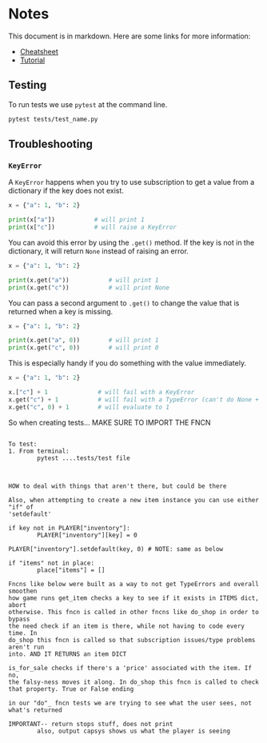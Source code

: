 # Notes

This document is in markdown. Here are some links for more information:

* [Cheatsheet](https://commonmark.org/help/)
* [Tutorial](https://commonmark.org/help/tutorial/)

## Testing

To run tests we use `pytest` at the command line.

```bash
pytest tests/test_name.py
```

## Troubleshooting

### `KeyError`

A `KeyError` happens when you try to use subscription to get a value from a
dictionary if the key does not exist.

```python
x = {"a": 1, "b": 2}

print(x["a"])           # will print 1
print(x["c"])           # will raise a KeyError
```

You can avoid this error by using the `.get()` method. If the key is not in the
dictionary, it will return `None` instead of raising an error.

```python
x = {"a": 1, "b": 2}

print(x.get("a"))           # will print 1
print(x.get("c"))           # will print None
```

You can pass a second argument to `.get()` to change the value that is returned
when a key is missing.

```python
x = {"a": 1, "b": 2}

print(x.get("a", 0))        # will print 1
print(x.get("c", 0))        # will print 0
```

This is especially handy if you do something with the value immediately.

```python
x = {"a": 1, "b": 2}

x.["c"] + 1              # will fail with a KeyError
x.get("c") + 1           # will fail with a TypeError (can't do None + 1)
x.get("c", 0) + 1        # will evaluate to 1
```

So when creating tests... MAKE SURE TO IMPORT THE FNCN

```

To test:
1. From terminal:
        pytest ....tests/test file



HOW to deal with things that aren't there, but could be there

Also, when attempting to create a new item instance you can use either "if" of
'setdefault'

if key not in PLAYER["inventory"]:
        PLAYER["inventory"][key] = 0
    
PLAYER["inventory"].setdefault(key, 0) # NOTE: same as below

if "items" not in place:
        place["items"] = []

Fncns like below were built as a way to not get TypeErrors and overall smoothen
how game runs get_item checks a key to see if it exists in ITEMS dict, abort
otherwise. This fncn is called in other fncns like do_shop in order to bypass
the need check if an item is there, while not having to code every time. In
do_shop this fncn is called so that subscription issues/type problems aren't run
into. AND IT RETURNS an item DICT

is_for_sale checks if there's a 'price' associated with the item. If no,
the falsy-ness moves it along. In do_shop this fncn is called to check
that property. True or False ending

in our "do"_ fncn tests we are trying to see what the user sees, not what's returned

IMPORTANT-- return stops stuff, does not print 
        also, output capsys shows us what the player is seeing
